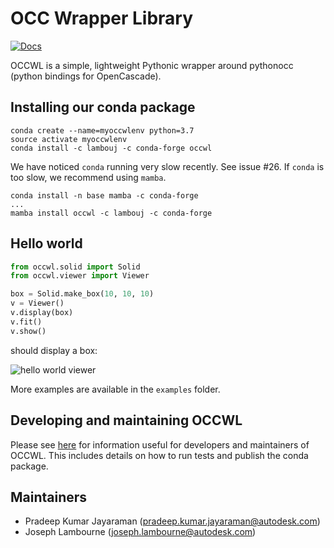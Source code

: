 # OCC Wrapper Library

[![Docs](https://img.shields.io/badge/docs-online-orange)](https://pradeep-pyro.github.io/occwl/)

OCCWL is a simple, lightweight Pythonic wrapper around pythonocc (python bindings for OpenCascade).

## Installing our conda package

```
conda create --name=myoccwlenv python=3.7
source activate myoccwlenv
conda install -c lambouj -c conda-forge occwl
```

We have noticed `conda` running very slow recently.  See issue #26.  If `conda` is too slow, we recommend using `mamba`.
```
conda install -n base mamba -c conda-forge
...
mamba install occwl -c lambouj -c conda-forge
```


## Hello world

```python
from occwl.solid import Solid
from occwl.viewer import Viewer

box = Solid.make_box(10, 10, 10)
v = Viewer()
v.display(box)
v.fit()
v.show()
```

should display a box:

![hello world viewer](docs/img/ex1_hello_world.png "Hello world")

More examples are available in the `examples` folder.


## Developing and maintaining OCCWL

Please see [here](docs/occwl_developers_guide.md) for information useful for developers and maintainers of OCCWL.  This includes details on how to run tests and publish the conda package.


## Maintainers

- Pradeep Kumar Jayaraman (pradeep.kumar.jayaraman@autodesk.com)
- Joseph Lambourne (joseph.lambourne@autodesk.com)
